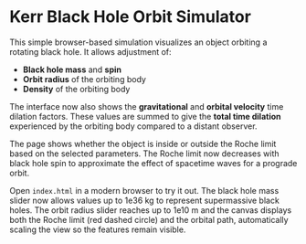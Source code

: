 # Kerr Black Hole Orbit Simulator

This simple browser-based simulation visualizes an object orbiting a rotating black hole.
It allows adjustment of:

- **Black hole mass** and **spin**
- **Orbit radius** of the orbiting body
- **Density** of the orbiting body

The interface now also shows the **gravitational** and **orbital velocity** time
dilation factors. These values are summed to give the **total time dilation**
experienced by the orbiting body compared to a distant observer.

The page shows whether the object is inside or outside the Roche limit based on the
selected parameters. The Roche limit now decreases with black hole spin to approximate
the effect of spacetime waves for a prograde orbit.

Open `index.html` in a modern browser to try it out. The black hole mass slider
now allows values up to 1e36 kg to represent supermassive black holes. The
orbit radius slider reaches up to 1e10 m and the canvas displays both the Roche
limit (red dashed circle) and the orbital path, automatically scaling the view
so the features remain visible.

